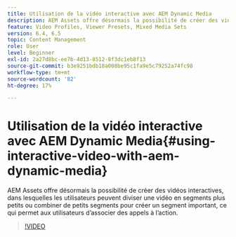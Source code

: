```yaml
---
title: Utilisation de la vidéo interactive avec AEM Dynamic Media
description: AEM Assets offre désormais la possibilité de créer des vidéos interactives, dans lesquelles les utilisateurs peuvent diviser une vidéo en segments plus petits ou combiner de petits segments pour créer un segment important, ce qui permet aux utilisateurs d’associer des appels à l’action.
feature: Video Profiles, Viewer Presets, Mixed Media Sets
version: 6.4, 6.5
topic: Content Management
role: User
level: Beginner
exl-id: 2a27d8bc-ee7b-4d13-8512-8f3dc1eb8f13
source-git-commit: b3e9251bdb18a008be95c1fa9e5c79252a74fc98
workflow-type: tm+mt
source-wordcount: '82'
ht-degree: 17%

---
```


# Utilisation de la vidéo interactive avec AEM Dynamic Media{#using-interactive-video-with-aem-dynamic-media}

AEM Assets offre désormais la possibilité de créer des vidéos interactives, dans lesquelles les utilisateurs peuvent diviser une vidéo en segments plus petits ou combiner de petits segments pour créer un segment important, ce qui permet aux utilisateurs d’associer des appels à l’action.

>[!VIDEO](https://video.tv.adobe.com/v/16516?quality=12&learn=on)
